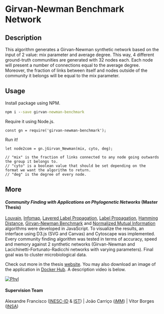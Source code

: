 # Girvan-Newman Benchmark Network

## Description

This algorithm generates a Girvan-Newman synthetic network based on the input of 2 value: mix parameter and average degree.
This way, 4 different ground-truth communities are generated with 32 nodes each. Each node will present a number of connections 
equal to the average degree. Moreover, the fraction of links between itself and nodes outside of the community it belongs
will be equal to the mix parameter.

## Usage

Install package using NPM.

```cmd
npm i --save girvan-newman-benchmark
```

Require it using Node.js. 

```node
const gn = require('girvan-newman-benchmark');
```

Run it!

```node
let node2com = gn.jGirvan_Newman(mix, cyto, deg);

// "mix" is the fraction of links connected to any node going outwards the group it belongs to.
// "cyto" is a boolean value that should be set depending on the format we want the algorithm to return.
// "deg" is the degree of every node.
``` 

## More

#### *Community Finding with Applications on Phylogenetic Networks* (Master Thesis)

[Louvain](), [Infomap](https://www.npmjs.com/package/infomap), [Layered Label Propagation](https://www.npmjs.com/package/layered-label-propagation),
 [Label Propagation](https://www.npmjs.com/package/layered-label-propagation), [Hamming Distance](), [Girvan-Newman Benchmark](https://www.npmjs.com/package/girvan-newman-benchmark)
  and [Normalized Mutual Information](https://www.npmjs.com/package/normalized-mutual-information) algorithms were developed in JavaScript. To visualize the results, an interface 
  using D3.js (SVG and Canvas) and Cytoscape was implemented. Every community finding algorithm was tested in terms of accuracy, speed and memory against 2 synthetic networks (Girvan-Newman
   and Lacichinetti-Fortunato-Radicchi networks with varying parameters). Final goal was to cluster microbiological data. <br/>

Check out more in the thesis [website](https://mscthesis.herokuapp.com/). You may also download an image of the application in [Docker Hub](https://cloud.docker.com/u/warcraft12321/repository/docker/warcraft12321/thesis). A description video is below.

[![Phyl](http://img.youtube.com/vi/5QMJ66PVxLg/0.jpg)](http://www.youtube.com/watch?v=5QMJ66PVxLg "Phyl")

#### Supervision Team

Alexandre Francisco ([INESC-ID](https://www.inesc-id.pt/) & [IST](https://tecnico.ulisboa.pt/pt/)) | João Carriço ([iMM](https://imm.medicina.ulisboa.pt/pt/)) | Vítor Borges ([INSA](http://www.insa.pt/))